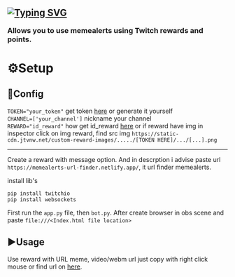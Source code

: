 [![Typing SVG](https://readme-typing-svg.demolab.com?font=Fira+Code&pause=1000&color=F7C75D&random=false&width=435&lines=memealerts+for+twitch+points)](https://git.io/typing-svg)
---
<h3 style="margin-top:9px">Allows you to use memealerts using Twitch rewards and points.</h3>  

# ⚙️Setup
## 💾Config
`TOKEN="your_token"` get token <a href="https://twitchapps.com/tmi/">here</a> or generate it yourself  
`CHANNEL=['your_channel']` nickname your channel  
`REWARD="id_reward"` how get id_reward <a href="https://github.com/instafluff/TwitchCustomRewardID">here</a> or if reward have img in inspector click on img reward, find src img `https://static-cdn.jtvnw.net/custom-reward-images/...../[TOKEN HERE]/.../[...].png
`  

---
Create a reward with message option. And in descrption i advise paste url `https://memealerts-url-finder.netlify.app/`, it url finder memealerts.  

install lib's
```
pip install twitchio
pip install websockets
```
First run the `app.py` file, then `bot.py`. After create browser in obs scene and paste `file:///<Index.html file location>`
## ▶️Usage
Use reward with URL meme, video/webm url just copy with right click mouse or find url on <a href="https://memealerts-url-finder.netlify.app/">here</a>.

